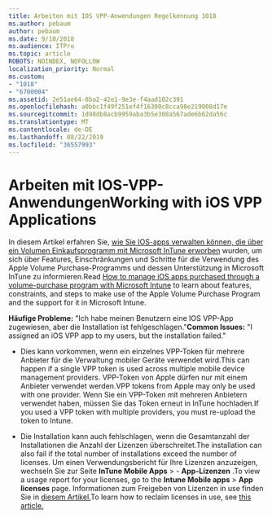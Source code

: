 ```yaml
---
title: Arbeiten mit IOS VPP-Anwendungen Regelkennung 1018
ms.author: pebaum
author: pebaum
ms.date: 9/10/2018
ms.audience: ITPro
ms.topic: article
ROBOTS: NOINDEX, NOFOLLOW
localization_priority: Normal
ms.custom:
- "1018"
- "6700004"
ms.assetid: 2e51ae64-8ba2-42e1-9e3e-f4aad102c391
ms.openlocfilehash: a0bbc1f49f251ef4f16300c8cca98e219008d17e
ms.sourcegitcommit: 1d98db8acb9959aba3b5e308a567ade6b62da56c
ms.translationtype: MT
ms.contentlocale: de-DE
ms.lasthandoff: 08/22/2019
ms.locfileid: "36557993"
---
```

# <a name="working-with-ios-vpp-applications"></a><span data-ttu-id="ecb2e-102">Arbeiten mit IOS-VPP-Anwendungen</span><span class="sxs-lookup"><span data-stu-id="ecb2e-102">Working with iOS VPP Applications</span></span>

<span data-ttu-id="ecb2e-103">In diesem Artikel erfahren Sie, [wie Sie IOS-apps verwalten können, die über ein Volumen Einkaufsprogramm mit Microsoft InTune erworben](https://docs.microsoft.com/intune/vpp-apps-ios) wurden, um sich über Features, Einschränkungen und Schritte für die Verwendung des Apple Volume Purchase-Programms und dessen Unterstützung in Microsoft InTune zu informieren.</span><span class="sxs-lookup"><span data-stu-id="ecb2e-103">Read [How to manage iOS apps purchased through a volume-purchase program with Microsoft Intune](https://docs.microsoft.com/intune/vpp-apps-ios) to learn about features, constraints, and steps to make use of the Apple Volume Purchase Program and the support for it in Microsoft Intune.</span></span>
  
 <span data-ttu-id="ecb2e-104">**Häufige Probleme:** "Ich habe meinen Benutzern eine IOS VPP-App zugewiesen, aber die Installation ist fehlgeschlagen."</span><span class="sxs-lookup"><span data-stu-id="ecb2e-104">**Common Issues:** "I assigned an iOS VPP app to my users, but the installation failed."</span></span>
  
- <span data-ttu-id="ecb2e-105">Dies kann vorkommen, wenn ein einzelnes VPP-Token für mehrere Anbieter für die Verwaltung mobiler Geräte verwendet wird.</span><span class="sxs-lookup"><span data-stu-id="ecb2e-105">This can happen if a single VPP token is used across multiple mobile device management providers.</span></span> <span data-ttu-id="ecb2e-106">VPP-Token von Apple dürfen nur mit einem Anbieter verwendet werden.</span><span class="sxs-lookup"><span data-stu-id="ecb2e-106">VPP tokens from Apple may only be used with one provider.</span></span> <span data-ttu-id="ecb2e-107">Wenn Sie ein VPP-Token mit mehreren Anbietern verwendet haben, müssen Sie das Token erneut in InTune hochladen.</span><span class="sxs-lookup"><span data-stu-id="ecb2e-107">If you used a VPP token with multiple providers, you must re-upload the token to Intune.</span></span>

- <span data-ttu-id="ecb2e-108">Die Installation kann auch fehlschlagen, wenn die Gesamtanzahl der Installationen die Anzahl der Lizenzen überschreitet.</span><span class="sxs-lookup"><span data-stu-id="ecb2e-108">The installation can also fail if the total number of installations exceed the number of licenses.</span></span> <span data-ttu-id="ecb2e-109">Um einen Verwendungsbericht für Ihre Lizenzen anzuzeigen, wechseln Sie zur Seite **InTune Mobile Apps** \> - **App-Lizenzen** .</span><span class="sxs-lookup"><span data-stu-id="ecb2e-109">To view a usage report for your licenses, go to the **Intune Mobile apps** \> **App licenses** page.</span></span> <span data-ttu-id="ecb2e-110">Informationen zum Freigeben von Lizenzen in use finden Sie in [diesem Artikel.](https://docs.microsoft.com/intune/vpp-apps-ios#revoking-app-licenses-and-deleting-tokens)</span><span class="sxs-lookup"><span data-stu-id="ecb2e-110">To learn how to reclaim licenses in use, see [this article.](https://docs.microsoft.com/intune/vpp-apps-ios#revoking-app-licenses-and-deleting-tokens)</span></span>
